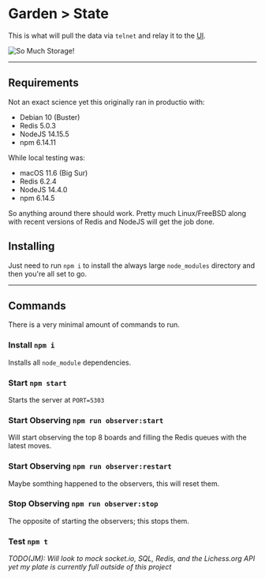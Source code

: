 # Garden > State

This is what will pull the data via `telnet` and relay it to the [UI](../ui/README.md).

![So Much Storage!](https://media.giphy.com/media/26tk1WuO7IIaSV0je/giphy.gif)

---

## Requirements

Not an exact science yet this originally ran in productio with:

* Debian 10 (Buster)
* Redis 5.0.3
* NodeJS 14.15.5
* npm 6.14.11

While local testing was:

* macOS 11.6 (Big Sur)
* Redis 6.2.4
* NodeJS 14.4.0
* npm 6.14.5

So anything around there should work. Pretty much Linux/FreeBSD along with recent versions of Redis and NodeJS will get
the job done.

## Installing

Just need to run `npm i` to install the always large `node_modules` directory and then you're all set to go.

---

## Commands

There is a very minimal amount of commands to run.

### Install `npm i`

Installs all `node_module` dependencies.

### Start `npm start`

Starts the server at `PORT=5303`

### Start Observing `npm run observer:start`

Will start observing the top 8 boards and filling the Redis queues with the latest moves.

### Start Observing `npm run observer:restart`

Maybe somthing happened to the observers, this will reset them.

### Stop Observing `npm run observer:stop`

The opposite of starting the observers; this stops them.

### Test `npm t`

*TODO(JM): Will look to mock socket.io, SQL, Redis, and the Lichess.org API yet my plate is currently full outside of
this project*
